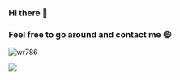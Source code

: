 ### Hi there 👋
### Feel free to go around and contact me 😄

<p align="left"> <img src="https://komarev.com/ghpvc/?username=hanwgeek&style=flat-square&label=PROFILE+VIEWS" alt="wr786"/> </p>

<p align="left"> <img src="https://github-profile-trophy.vercel.app/?username=hanwgeek" /></a> </p>

<!--
**HanwGeek/HanwGeek** is a ✨ _special_ ✨ repository because its `README.md` (this file) appears on your GitHub profile.

Here are some ideas to get you started:

- 🔭 I’m currently working on ...
- 🌱 I’m currently learning ...
- 👯 I’m looking to collaborate on ...
- 🤔 I’m looking for help with ...
- 💬 Ask me about ...
- 📫 How to reach me: ...
- 😄 Pronouns: ...
- ⚡ Fun fact: ...
-->
